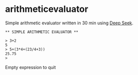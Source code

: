 # arithmeticevaluator
Simple arithmetic evaluator written in 30 min using [Deep Seek](https://chat.deepseek.com/).


```
** SIMPLE ARITHMETIC EVALUATOR **

> 3+2
5
> 5+(3*4+(23/4+3))
25.75
>

```

Empty expression to quit